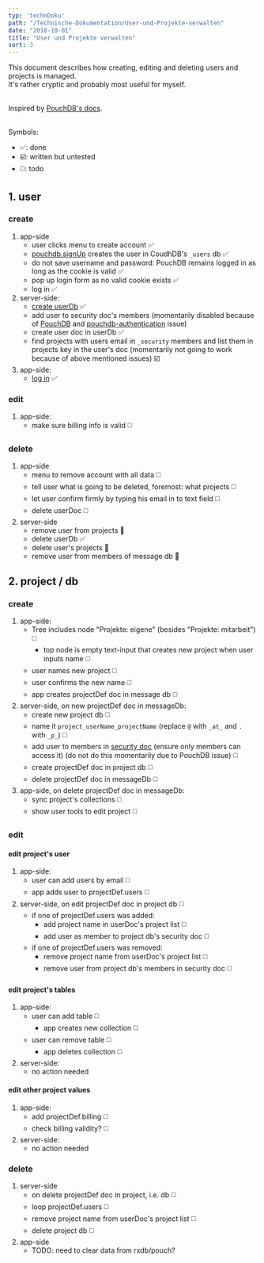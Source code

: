 ```yaml
---
typ: 'technDoku'
path: "/Technische-Dokumentation/User-und-Projekte-verwalten"
date: "2018-10-01"
title: "User und Projekte verwalten"
sort: 3
---
```


This document describes how creating, editing and deleting users and projects is managed.<br/>
It's rather cryptic and probably most useful for myself.<br/><br/>

Inspired by [PouchDB's docs](https://github.com/pouchdb-community/pouchdb-authentication/blob/master/docs/recipes.md#some-people-can-read-some-docs-some-people-can-write-those-same-docs).<br/><br/>

Symbols:
* :white_check_mark:: done
* :ballot_box_with_check:: written but untested
* :white_medium_square:: todo

## 1. user
### create
1. app-side
   * user clicks menu to create account :white_check_mark:
   * [pouchdb.signUp](https://github.com/pouchdb-community/pouchdb-authentication/blob/master/docs/api.md#dbsignupusername-password--options--callback) creates the user in CoudhDB's `_users` db :white_check_mark:
   * do not save username and password: PouchDB remains logged in as long as the cookie is valid :white_check_mark:
   * pop up login form as no valid cookie exists :white_check_mark:
   * log in :white_check_mark:
2. server-side:
   * [create userDb](http://docs.couchdb.org/en/stable/config/couch-peruser.html) :white_check_mark:
   * add user to security doc's members (momentarily disabled because of [PouchDB](https://github.com/pouchdb/pouchdb/pull/7395) and [pouchdb-authentication](https://github.com/pouchdb-community/pouchdb-authentication/pull/238) issue)
   * create user doc in userDb :white_check_mark:
   * find projects with users email in `_security` members and list them in projects key in the user's doc (momentarily not going to work because of above mentioned issues) :ballot_box_with_check:
3. app-side:
   * [log in](/Technische-Dokumentation/Login) :white_check_mark:

### edit
1. app-side:
   * make sure billing info is valid :white_medium_square:

### delete
1. app-side
   * menu to remove account with all data :white_medium_square:
   * tell user what is going to be deleted, foremost: what projects :white_medium_square:
   * let user confirm firmly by typing his email in to text field :white_medium_square:
   * delete userDoc :white_medium_square:
2. server-side
   * remove user from projects :construction:
   * delete userDb :white_check_mark:
   * delete user's projects :construction:
   * remove user from members of message db :construction:

## 2. project / db
### create
1. app-side:
   * Tree includes node "Projekte: eigene" (besides "Projekte: mitarbeit") :white_medium_square:
      * top node is empty text-input that creates new project when user inputs name :white_medium_square:
   * user names new project :white_medium_square:
   * user confirms the new name :white_medium_square:
   * app creates projectDef doc in message db :white_medium_square:
2. server-side, on new projectDef doc in messageDb:
   * create new project db :white_medium_square:
   * name it `project_userName_projectName` (replace `@` with `_at_` and `.` with `_p_`) :white_medium_square:
   * add user to members in [security doc](http://docs.couchdb.org/en/latest/api/database/security.html) (ensure only members can access it) (do not do this momentarily due to PouchDB issue) :white_medium_square:
   * create projectDef doc in project db :white_medium_square:
   * delete projectDef doc in messageDb :white_medium_square:
3. app-side, on delete projectDef doc in messageDb:
   * sync project's collections :white_medium_square:
   * show user tools to edit project :white_medium_square:

### edit
#### edit project's user
1. app-side:
   * user can add users by email :white_medium_square:
   * app adds user to projectDef.users :white_medium_square:
2. server-side, on edit projectDef doc in project db :white_medium_square:
   * if one of projectDef.users was added:
      * add project name in userDoc's project list :white_medium_square:
      * add user as member to project db's security doc :white_medium_square:
   * if one of projectDef.users was removed:
      * remove project name from userDoc's project list :white_medium_square:
      * remove user from project db's members in security doc :white_medium_square:

#### edit project's tables
1. app-side:
   * user can add table :white_medium_square:
      * app creates new collection :white_medium_square:
   * user can remove table :white_medium_square:
      * app deletes collection :white_medium_square:
2. server-side:
   * no action needed

#### edit other project values
1. app-side:
   * add projectDef.billing :white_medium_square:
   * check billing validity? :white_medium_square:
2. server-side:
   * no action needed

### delete
1. server-side
   * on delete projectDef doc in project, i.e. db :white_medium_square:
   * loop projectDef.users :white_medium_square:
   * remove project name from userDoc's project list :white_medium_square:
   * delete project db :white_medium_square:
2. app-side
   * TODO: need to clear data from rxdb/pouch?